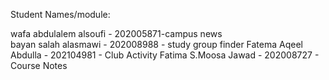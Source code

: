 Student Names/module:

wafa abdulalem alsoufi - 202005871-campus news      
bayan salah alasmawi - 202008988 - study group finder
Fatema Aqeel Abdulla - 202104981 - Club Activity
Fatima S.Moosa Jawad - 202008727 - Course Notes
